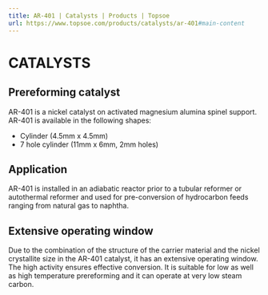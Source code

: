 ```yaml
---
title: AR-401 | Catalysts | Products | Topsoe
url: https://www.topsoe.com/products/catalysts/ar-401#main-content
---
```


# CATALYSTS

## Prereforming catalyst

AR-401 is a nickel catalyst on activated magnesium alumina spinel support. AR-401 is available in the following shapes:

- Cylinder (4.5mm x 4.5mm)
- 7 hole cylinder (11mm x 6mm, 2mm holes)

## Application

AR-401 is installed in an adiabatic reactor prior to a tubular reformer or autothermal reformer and used for pre-conversion of hydrocarbon feeds ranging from natural gas to naphtha.

## Extensive operating window

Due to the combination of the structure of the carrier material and the nickel crystallite size in the AR-401 catalyst, it has an extensive operating window. The high activity ensures effective conversion. It is suitable for low as well as high temperature prereforming and it can operate at very low steam carbon.